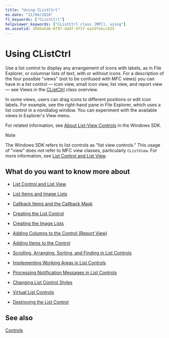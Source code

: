 ```yaml
---
title: "Using CListCtrl"
ms.date: "11/04/2016"
f1_keywords: ["CListCtrl"]
helpviewer_keywords: ["CListCtrl class [MFC], using"]
ms.assetid: 20d6a5d6-8f07-4ddf-975f-ea2dfebcc835
---
```

# Using CListCtrl

Use a list control to display any arrangement of icons with labels, as in File Explorer, or columnar lists of text, with or without icons. For a description of the four possible "views" (not to be confused with MFC views) you can have in a list control — icon view, small icon view, list view, and report view — see Views in the [CListCtrl](../mfc/reference/clistctrl-class.md) class overview.

In some views, users can drag icons to different positions or edit icon labels. For example, see the right-hand pane in File Explorer, which uses a list control in a nondialog window. You can experiment with the available views in Explorer's View menu.

For related information, see [About List-View Controls](/windows/desktop/Controls/list-view-controls-overview) in the Windows SDK.

> [!NOTE]
>  The Windows SDK refers to list controls as "list view controls." This usage of "view" does not refer to MFC view classes, particularly `CListView`. For more information, see [List Control and List View](../mfc/list-control-and-list-view.md).

## What do you want to know more about

- [List Control and List View](../mfc/list-control-and-list-view.md)

- [List Items and Image Lists](../mfc/list-items-and-image-lists.md)

- [Callback Items and the Callback Mask](../mfc/callback-items-and-the-callback-mask.md)

- [Creating the List Control](../mfc/creating-the-list-control.md)

- [Creating the Image Lists](../mfc/creating-the-image-lists.md)

- [Adding Columns to the Control (Report View)](../mfc/adding-columns-to-the-control-report-view.md)

- [Adding Items to the Control](../mfc/adding-items-to-the-control.md)

- [Scrolling, Arranging, Sorting, and Finding in List Controls](../mfc/scrolling-arranging-sorting-and-finding-in-list-controls.md)

- [Implementing Working Areas in List Controls](../mfc/implementing-working-areas-in-list-controls.md)

- [Processing Notification Messages in List Controls](../mfc/processing-notification-messages-in-list-controls.md)

- [Changing List Control Styles](../mfc/changing-list-control-styles.md)

- [Virtual List Controls](../mfc/virtual-list-controls.md)

- [Destroying the List Control](../mfc/destroying-the-list-control.md)

## See also

[Controls](../mfc/controls-mfc.md)

